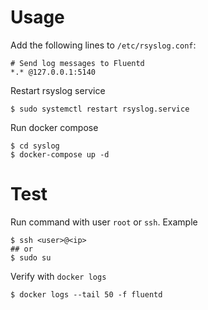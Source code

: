 # Usage
Add the following lines to `/etc/rsyslog.conf`:
```
# Send log messages to Fluentd
*.* @127.0.0.1:5140
```
Restart rsyslog service
```
$ sudo systemctl restart rsyslog.service
```
Run docker compose
```
$ cd syslog
$ docker-compose up -d
```

# Test
Run command with user `root` or `ssh`. Example
```
$ ssh <user>@<ip>
## or
$ sudo su
```
Verify with `docker logs`
```
$ docker logs --tail 50 -f fluentd

```